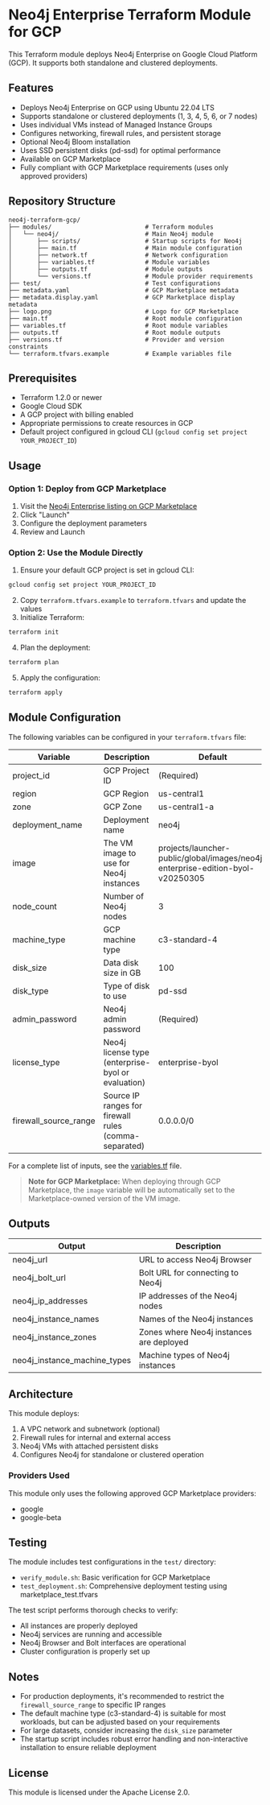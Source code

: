 # Neo4j Enterprise Terraform Module for GCP

This Terraform module deploys Neo4j Enterprise on Google Cloud Platform (GCP). It supports both standalone and clustered deployments.

## Features

- Deploys Neo4j Enterprise on GCP using Ubuntu 22.04 LTS
- Supports standalone or clustered deployments (1, 3, 4, 5, 6, or 7 nodes)
- Uses individual VMs instead of Managed Instance Groups
- Configures networking, firewall rules, and persistent storage
- Optional Neo4j Bloom installation
- Uses SSD persistent disks (pd-ssd) for optimal performance
- Available on GCP Marketplace
- Fully compliant with GCP Marketplace requirements (uses only approved providers)

## Repository Structure

```
neo4j-terraform-gcp/
├── modules/                          # Terraform modules
│   └── neo4j/                        # Main Neo4j module
│       ├── scripts/                  # Startup scripts for Neo4j
│       ├── main.tf                   # Main module configuration
│       ├── network.tf                # Network configuration
│       ├── variables.tf              # Module variables
│       ├── outputs.tf                # Module outputs
│       └── versions.tf               # Module provider requirements
├── test/                             # Test configurations
├── metadata.yaml                     # GCP Marketplace metadata
├── metadata.display.yaml             # GCP Marketplace display metadata
├── logo.png                          # Logo for GCP Marketplace
├── main.tf                           # Root module configuration
├── variables.tf                      # Root module variables
├── outputs.tf                        # Root module outputs
├── versions.tf                       # Provider and version constraints
└── terraform.tfvars.example          # Example variables file
```

## Prerequisites

- Terraform 1.2.0 or newer
- Google Cloud SDK
- A GCP project with billing enabled
- Appropriate permissions to create resources in GCP
- Default project configured in gcloud CLI (`gcloud config set project YOUR_PROJECT_ID`)

## Usage

### Option 1: Deploy from GCP Marketplace

1. Visit the [Neo4j Enterprise listing on GCP Marketplace](https://console.cloud.google.com/marketplace/product/neo4j-public/neo4j-enterprise)
2. Click "Launch"
3. Configure the deployment parameters
4. Review and Launch

### Option 2: Use the Module Directly

1. Ensure your default GCP project is set in gcloud CLI:
```bash
gcloud config set project YOUR_PROJECT_ID
```

2. Copy `terraform.tfvars.example` to `terraform.tfvars` and update the values
3. Initialize Terraform:

```bash
terraform init
```

4. Plan the deployment:

```bash
terraform plan
```

5. Apply the configuration:

```bash
terraform apply
```

## Module Configuration

The following variables can be configured in your `terraform.tfvars` file:

| Variable | Description | Default |
|----------|-------------|---------|
| project_id | GCP Project ID | (Required) |
| region | GCP Region | us-central1 |
| zone | GCP Zone | us-central1-a |
| deployment_name | Deployment name | neo4j |
| image | The VM image to use for Neo4j instances | projects/launcher-public/global/images/neo4j-enterprise-edition-byol-v20250305 |
| node_count | Number of Neo4j nodes | 3 |
| machine_type | GCP machine type | c3-standard-4 |
| disk_size | Data disk size in GB | 100 |
| disk_type | Type of disk to use | pd-ssd |
| admin_password | Neo4j admin password | (Required) |
| license_type | Neo4j license type (enterprise-byol or evaluation) | enterprise-byol |
| firewall_source_range | Source IP ranges for firewall rules (comma-separated) | 0.0.0.0/0 |

For a complete list of inputs, see the [variables.tf](./variables.tf) file.

> **Note for GCP Marketplace:** When deploying through GCP Marketplace, the `image` variable will be automatically set to the Marketplace-owned version of the VM image.

## Outputs

| Output | Description |
|--------|-------------|
| neo4j_url | URL to access Neo4j Browser |
| neo4j_bolt_url | Bolt URL for connecting to Neo4j |
| neo4j_ip_addresses | IP addresses of the Neo4j nodes |
| neo4j_instance_names | Names of the Neo4j instances |
| neo4j_instance_zones | Zones where Neo4j instances are deployed |
| neo4j_instance_machine_types | Machine types of Neo4j instances |

## Architecture

This module deploys:

1. A VPC network and subnetwork (optional)
2. Firewall rules for internal and external access
3. Neo4j VMs with attached persistent disks
4. Configures Neo4j for standalone or clustered operation

### Providers Used

This module only uses the following approved GCP Marketplace providers:
- google
- google-beta

## Testing

The module includes test configurations in the `test/` directory:

- `verify_module.sh`: Basic verification for GCP Marketplace
- `test_deployment.sh`: Comprehensive deployment testing using marketplace_test.tfvars

The test script performs thorough checks to verify:
- All instances are properly deployed
- Neo4j services are running and accessible
- Neo4j Browser and Bolt interfaces are operational
- Cluster configuration is properly set up

## Notes

- For production deployments, it's recommended to restrict the `firewall_source_range` to specific IP ranges
- The default machine type (c3-standard-4) is suitable for most workloads, but can be adjusted based on your requirements
- For large datasets, consider increasing the `disk_size` parameter
- The startup script includes robust error handling and non-interactive installation to ensure reliable deployment

## License

This module is licensed under the Apache License 2.0. 